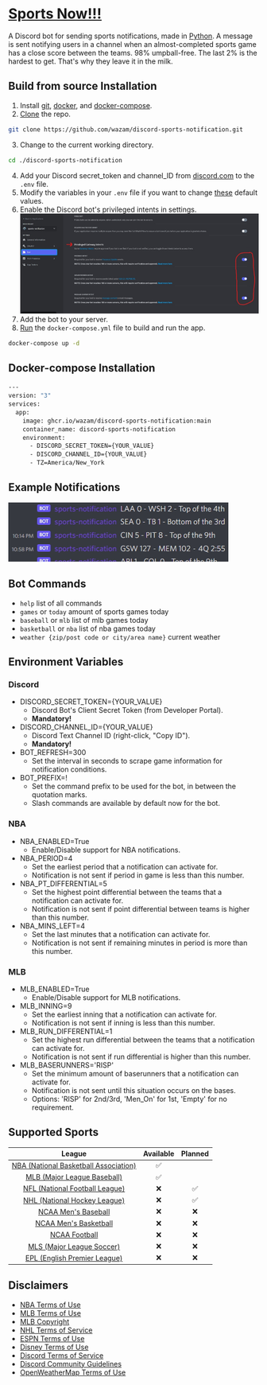 # [Sports Now!!!](https://github.com/wazam/discord-sports-notification)

A Discord bot for sending sports notifications, made in [Python](https://www.python.org/). A message is sent notifying users in a channel when an almost-completed sports game has a close score between the teams. 98% umpball-free. The last 2% is the hardest to get. That's why they leave it in the milk.


## Build from source Installation
1. Install [git](https://git-scm.com/book/en/v2/Getting-Started-Installing-Git), [docker](https://docs.docker.com/engine/install/), and [docker-compose](https://docs.docker.com/compose/install/).
2. [Clone](https://git-scm.com/docs/git-clone) the repo.
```sh
git clone https://github.com/wazam/discord-sports-notification.git
```
3. Change to the current working directory.
```sh
cd ./discord-sports-notification
```
4. Add your Discord secret_token and channel_ID from [discord.com](https://discord.com/developers/applications) to the `.env` file.
5. Modify the variables in your `.env` file if you want to change [these](https://github.com/wazam/discord-sports-notification#environment-variables) default values.
6. Enable the Discord bot's privileged intents in settings. ![](docs/additional-discord-bot-settings.jpg)
7. Add the bot to your server.
7. [Run](https://docs.docker.com/compose/reference/up/) the ```docker-compose.yml``` file to build and run the app.
```sh
docker-compose up -d
```


## Docker-compose Installation
```sh
---
version: "3"
services:
  app:
    image: ghcr.io/wazam/discord-sports-notification:main
    container_name: discord-sports-notification
    environment:
      - DISCORD_SECRET_TOKEN={YOUR_VALUE}
      - DISCORD_CHANNEL_ID={YOUR_VALUE}
      - TZ=America/New_York
```


## Example Notifications
![](docs/example-discord-notifcations.jpg)


## Bot Commands
- ```help``` list of all commands
- ```games``` or ```today``` amount of sports games today
- ```baseball``` or ```mlb``` list of mlb games today
- ```basketball``` or ```nba``` list of nba games today
- ```weather {zip/post code or city/area name}``` current weather


## Environment Variables

### Discord
- DISCORD_SECRET_TOKEN={YOUR_VALUE}
  - Discord Bot's Client Secret Token (from Developer Portal).
  - **Mandatory!**
- DISCORD_CHANNEL_ID={YOUR_VALUE}
  - Discord Text Channel ID (right-click, "Copy ID").
  - **Mandatory!**
- BOT_REFRESH=300
  - Set the interval in seconds to scrape game information for notification conditions.
- BOT_PREFIX=!
  - Set the command prefix to be used for the bot, in between the quotation marks.
  - Slash commands are available by default now for the bot.

### NBA
- NBA_ENABLED=True
  - Enable/Disable support for NBA notifications.
- NBA_PERIOD=4
  - Set the earliest period that a notification can activate for.
  - Notification is not sent if period in game is less than this number.
- NBA_PT_DIFFERENTIAL=5
  - Set the highest point differential between the teams that a notification can activate for.
  - Notification is not sent if point differential between teams is higher than this number.
- NBA_MINS_LEFT=4
  - Set the last minutes that a notification can activate for.
  - Notification is not sent if remaining minutes in period is more than this number.

### MLB
- MLB_ENABLED=True
  - Enable/Disable support for MLB notifications.
- MLB_INNING=9
  - Set the earliest inning that a notification can activate for.
  - Notification is not sent if inning is less than this number.
- MLB_RUN_DIFFERENTIAL=1
  - Set the highest run differential between the teams that a notification can activate for.
  - Notification is not sent if run differential is higher than this number.
- MLB_BASERUNNERS='RISP'
  - Set the minimum amount of baserunners that a notification can activate for.
  - Notification is not sent until this situation occurs on the bases.
  - Options: 'RISP' for 2nd/3rd, 'Men_On' for 1st, 'Empty' for no requirement.


## Supported Sports
| League | Available | Planned |
| :----: | :----: | :----: |
| [NBA (National Basketball Association)](https://data.nba.net/10s/prod/v2/today.json) | ✅ |   |
| [MLB (Major League Baseball)](http://statsapi.mlb.com/api/v1/schedule/games/?sportId=1) | ✅ |   |
| [NFL (National Football League)](http://site.api.espn.com/apis/site/v2/sports/football/nfl/scoreboard) | ❌ | ✅ |
| [NHL (National Hockey League)](https://statsapi.web.nhl.com/api/v1/schedule) | ❌ | ✅ |
| [NCAA Men's Baseball](https://site.api.espn.com/apis/site/v2/sports/baseball/college-baseball/scoreboard) | ❌ | ❌ |
| [NCAA Men's Basketball](http://site.api.espn.com/apis/site/v2/sports/basketball/mens-college-basketball/scoreboard) | ❌ | ❌ |
| [NCAA Football](http://site.api.espn.com/apis/site/v2/sports/football/college-football/scoreboard) | ❌ | ❌ |
| [MLS (Major League Soccer)](http://site.api.espn.com/apis/site/v2/sports/soccer/usa.1/scoreboard) | ❌ | ❌ |
| [EPL (English Premier League)](http://site.api.espn.com/apis/site/v2/sports/soccer/eng.1/scoreboard) | ❌ | ❌ |

## Disclaimers
- [NBA Terms of Use](https://www.nba.com/termsofuse)
- [MLB Terms of Use](https://www.mlb.com/official-information/terms-of-use)
- [MLB Copyright](https://gdx.mlb.com/components/copyright.txt)
- [NHL Terms of Service](https://www.nhl.com/info/terms-of-service)
- [ESPN Terms of Use](https://web.archive.org/web/20220409030827/http://www.espn.com/apis/devcenter/terms.html)
- [Disney Terms of Use](https://disneytermsofuse.com/english/)
- [Discord Terms of Service](https://discord.com/terms)
- [Discord Community Guidelines](https://discord.com/guidelines)
- [OpenWeatherMap Terms of Use](https://openweather.co.uk/storage/app/media/Terms/Openweather_website_terms_and_conditions_of_use.pdf)

